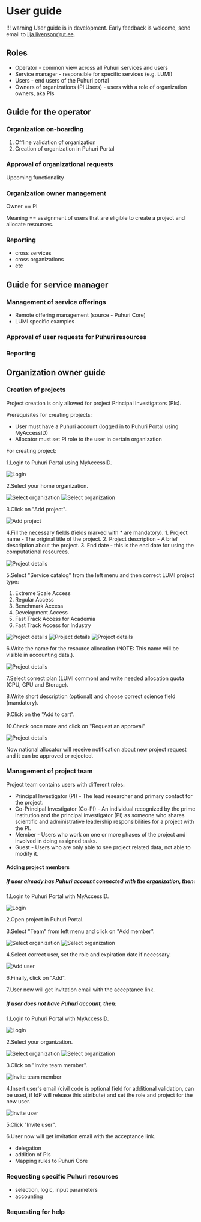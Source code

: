 # User guide

!!! warning
    User guide is in development. Early feedback is welcome, send email to ilja.livenson@ut.ee.
    
    
## Roles

- Operator - common view across all Puhuri services and users
- Service manager - responsible for specific services (e.g. LUMI)
- Users - end users of the Puhuri portal
- Owners of organizations (PI Users) - users with a role of organization owners, aka PIs

## Guide for the operator

### Organization on-boarding

1. Offline validation of organization
2. Creation of organization in Puhuri Portal

### Approval of organizational requests

Upcoming functionality

### Organization owner management

Owner == PI

Meaning == assignment of users that are eligible to create a project and allocate resources.

### Reporting

- cross services
- cross organizations
- etc

## Guide for service manager

### Management of service offerings

- Remote offering management (source - Puhuri Core)
- LUMI specific examples

### Approval of user requests for Puhuri resources

### Reporting

## Organization owner guide

### Creation of projects

Project creation is only allowed for project Principal Investigators (PIs).

Prerequisites for creating projects:

- User must have a Puhuri account (logged in to Puhuri Portal using MyAccessID)
- Allocator must set PI role to the user in certain organization


For creating project:

1.Login to Puhuri Portal using MyAccessID.
   
![Login](../assets/Login.PNG)

2.Select your home organization.
   
![Select organization](../assets/Select%20workspace.PNG)
![Select organization](../assets/Select%20workspace_1.PNG)

3.Click on "Add project".
   
![Add project](../assets/Add%20project.PNG)

4.Fill the necessary fields (fields marked with * are mandatory).
    1. Project name - The original title of the project.
    2. Project description - A brief description about the project.
    3. End date - this is the end date for using the computational resources.
    
![Project details](../assets/Project%20details.PNG)

5.Select "Service catalog" from the left menu and then correct LUMI project type:

1. Extreme Scale Access
2. Regular Access
3. Benchmark Access
4. Development Access
5. Fast Track Access for Academia
6. Fast Track Access for Industry
    
![Project details](../assets/Service%20catalog.PNG)
![Project details](../assets/LUMI%20resource.PNG)
![Project details](../assets/Available%20resources.PNG)

6.Write the name for the resource allocation (NOTE: This name will be visible in accounting data.).

![Project details](../assets/Resource%20config.PNG)

7.Select correct plan (LUMI common) and write needed allocation quota (CPU, GPU and Storage).

8.Write short description (optional) and choose correct science field (mandatory).

9.Click on the "Add to cart".

10.Check once more and click on "Request an approval"

![Project details](../assets/Approval%20request.PNG)

Now national allocator will receive notification about new project request and it can be approved or rejected.
    
### Management of project team

Project team contains users with different roles:

- Principal Investigator (PI) - The lead researcher and primary contact for the project.
- Co-Principal Investigator (Co-PI) - An individual recognized by the prime institution and the principal investigator (PI) as someone who shares scientific and administrative leadership responsibilities for a project with the PI.
- Member - Users who work on one or more phases of the project and involved in doing assigned tasks.
- Guest - Users who are only able to see project related data, not able to modify it.


#### Adding project members
##### If user already has Puhuri account connected with the organization, then:

1.Login to Puhuri Portal with MyAccessID.
   
![Login](../assets/Login.PNG)

2.Open project in Puhuri Portal.

3.Select "Team" from left menu and click on "Add member".
   
![Select organization](../assets/Team.PNG)
![Select organization](../assets/Add%20member.PNG)

4.Select correct user, set the role and expiration date if necessary.
   
![Add user](../assets/Add%20user.PNG)

6.Finally, click on "Add".

7.User now will get invitation email with the acceptance link.

##### If user does not have Puhuri account, then:

1.Login to Puhuri Portal with MyAccessID.
   
![Login](../assets/Login.PNG)

2.Select your organization.
   
![Select organization](../assets/Select%20workspace.PNG)
![Select organization](../assets/Select%20workspace_1.PNG)

3.Click on "Invite team member".
   
![Invite team member](../assets/Organization%20overview.PNG)

4.Insert user's email (civil code is optional field for additional validation, can be used, if IdP will release this attribute) and set the role and project for the new user.
   
![Invite user](../assets/Invite%20user.PNG)

5.Click "Invite user".

6.User now will get invitation email with the acceptance link.


- delegation
- addition of PIs
- Mapping rules to Puhuri Core

### Requesting specific Puhuri resources

- selection, logic, input parameters
- accounting

### Requesting for help



